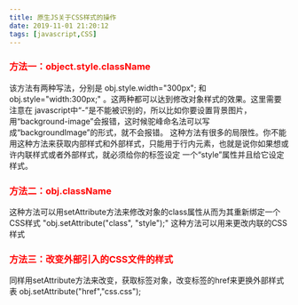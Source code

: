 ```yaml
---
title: 原生JS关于CSS样式的操作
date: 2019-11-01 21:20:12
tags: [javascript,CSS] 
---
```

<div>
<h3 style="color:red;">方法一：object.style.className</h3>
<span>该方法有两种写法，分别是 obj.style.width="300px"; 和 obj.style="width:300px;" 。这两种都可以达到修改对象样式的效果。这里需要注意在
javascript中“-”是不能被识别的，所以比如你要设置背景图片，用“background-image”会报错，这时候驼峰命名法可以写成“backgroundImage”的形式，就不会报错。
这种方法有很多的局限性。你不能用这种方法来获取内部样式和外部样式，只能用于行内元素，也就是说你如果想或许内联样式或者外部样式，就必须给你的标签设定
一个“style”属性并且给它设定样式。 </span>
</div>
<!-- more -->
<div>
<h3 style="color:red;">方法二：obj.className</h3>
<span>这种方法可以用setAttribute方法来修改对象的class属性从而为其重新绑定一个CSS样式 "obj.setAttribute("class", "style");" 这种方法可以用来更改内联的CSS样式</span>
</div>
<div>
<h3 style="color:red;">方法三：改变外部引入的CSS文件的样式</h3>
<span>同样用setAttribute方法来改变，获取<link>标签对象，改变<link>标签的href来更换外部样式表 
 obj.setAttribute("href","css.css");
</span>
</div>